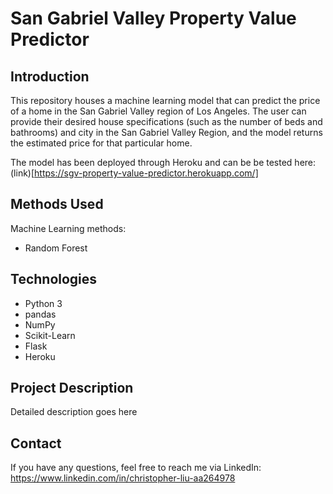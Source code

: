 # San Gabriel Valley Property Value Predictor

## Introduction

This repository houses a machine learning model that can predict the price of a home in the San Gabriel Valley region of Los Angeles. The user can provide their desired house specifications (such as the number of beds and bathrooms) and city in the San Gabriel Valley Region, and the model returns the estimated price for that particular home. 

The model has been deployed through Heroku and can be be tested here: (link)[https://sgv-property-value-predictor.herokuapp.com/] 


## Methods Used

Machine Learning methods:
* Random Forest


## Technologies

* Python 3
* pandas
* NumPy
* Scikit-Learn
* Flask
* Heroku


## Project Description

Detailed description goes here


## Contact

If you have any questions, feel free to reach me via LinkedIn:
https://www.linkedin.com/in/christopher-liu-aa264978
